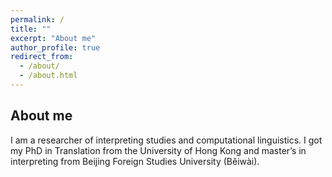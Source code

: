 ```yaml
---
permalink: /
title: ""
excerpt: "About me"
author_profile: true
redirect_from: 
  - /about/
  - /about.html
---
```

About me
--------

I am a researcher of interpreting studies and computational linguistics. I got my PhD in Translation from the University of Hong Kong and master’s in interpreting from Beijing Foreign Studies University (Běiwài).
